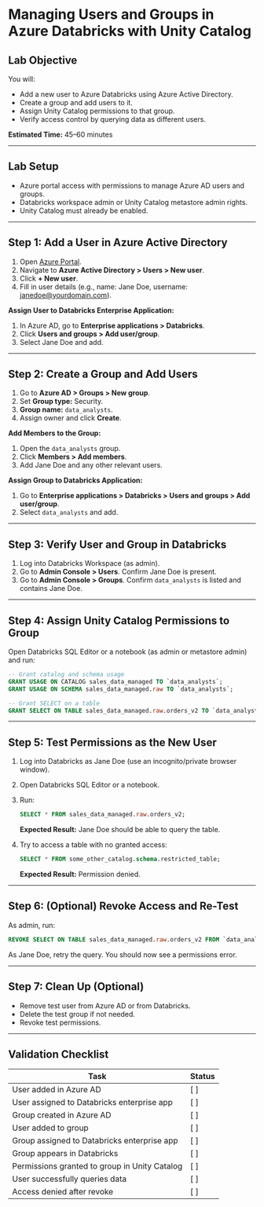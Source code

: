 # Managing Users and Groups in Azure Databricks with Unity Catalog

## Lab Objective

You will:

- Add a new user to Azure Databricks using Azure Active Directory.
- Create a group and add users to it.
- Assign Unity Catalog permissions to that group.
- Verify access control by querying data as different users.

**Estimated Time:** 45–60 minutes

---

## Lab Setup

- Azure portal access with permissions to manage Azure AD users and groups.
- Databricks workspace admin or Unity Catalog metastore admin rights.
- Unity Catalog must already be enabled.

---

## Step 1: Add a User in Azure Active Directory

1. Open [Azure Portal](https://portal.azure.com).
2. Navigate to **Azure Active Directory > Users > New user**.
3. Click **+ New user**.
4. Fill in user details (e.g., name: Jane Doe, username: janedoe@yourdomain.com).

**Assign User to Databricks Enterprise Application:**

1. In Azure AD, go to **Enterprise applications > Databricks**.
2. Click **Users and groups > Add user/group**.
3. Select Jane Doe and add.

---

## Step 2: Create a Group and Add Users

1. Go to **Azure AD > Groups > New group**.
2. Set **Group type:** Security.
3. **Group name:** `data_analysts`.
4. Assign owner and click **Create**.

**Add Members to the Group:**

1. Open the `data_analysts` group.
2. Click **Members > Add members**.
3. Add Jane Doe and any other relevant users.

**Assign Group to Databricks Application:**

1. Go to **Enterprise applications > Databricks > Users and groups > Add user/group**.
2. Select `data_analysts` and add.

---

## Step 3: Verify User and Group in Databricks

1. Log into Databricks Workspace (as admin).
2. Go to **Admin Console > Users**. Confirm Jane Doe is present.
3. Go to **Admin Console > Groups**. Confirm `data_analysts` is listed and contains Jane Doe.

---

## Step 4: Assign Unity Catalog Permissions to Group

Open Databricks SQL Editor or a notebook (as admin or metastore admin) and run:

```sql
-- Grant catalog and schema usage
GRANT USAGE ON CATALOG sales_data_managed TO `data_analysts`;
GRANT USAGE ON SCHEMA sales_data_managed.raw TO `data_analysts`;

-- Grant SELECT on a table
GRANT SELECT ON TABLE sales_data_managed.raw.orders_v2 TO `data_analysts`;
```

---

## Step 5: Test Permissions as the New User

1. Log into Databricks as Jane Doe (use an incognito/private browser window).
2. Open Databricks SQL Editor or a notebook.
3. Run:

    ```sql
    SELECT * FROM sales_data_managed.raw.orders_v2;
    ```
    **Expected Result:** Jane Doe should be able to query the table.

4. Try to access a table with no granted access:

    ```sql
    SELECT * FROM some_other_catalog.schema.restricted_table;
    ```
    **Expected Result:** Permission denied.

---

## Step 6: (Optional) Revoke Access and Re-Test

As admin, run:

```sql
REVOKE SELECT ON TABLE sales_data_managed.raw.orders_v2 FROM `data_analysts`;
```

As Jane Doe, retry the query. You should now see a permissions error.

---

## Step 7: Clean Up (Optional)

- Remove test user from Azure AD or from Databricks.
- Delete the test group if not needed.
- Revoke test permissions.

---

## Validation Checklist

| Task                                              | Status |
|---------------------------------------------------|--------|
| User added in Azure AD                            | [ ]    |
| User assigned to Databricks enterprise app        | [ ]    |
| Group created in Azure AD                         | [ ]    |
| User added to group                               | [ ]    |
| Group assigned to Databricks enterprise app       | [ ]    |
| Group appears in Databricks                       | [ ]    |
| Permissions granted to group in Unity Catalog     | [ ]    |
| User successfully queries data                    | [ ]    |
| Access denied after revoke                        | [ ]    |